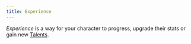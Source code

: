 ```yaml
---
title: Experience
---
```


_Experience_ is a way for your character to progress, upgrade their stats or gain new [Talents](../talents).
